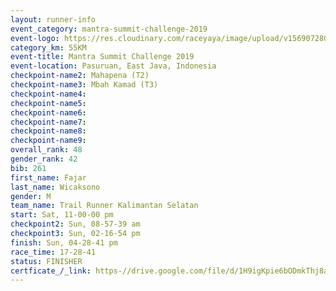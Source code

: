 ```yaml
---
layout: runner-info 
event_category: mantra-summit-challenge-2019 
event-logo: https://res.cloudinary.com/raceyaya/image/upload/v1569072809/logo/mantra-image_segrbx.jpg
category_km: 55KM 
event-title: Mantra Summit Challenge 2019 
event-location: Pasuruan, East Java, Indonesia 
checkpoint-name2: Mahapena (T2) 
checkpoint-name3: Mbah Kamad (T3) 
checkpoint-name4: 
checkpoint-name5: 
checkpoint-name6: 
checkpoint-name7: 
checkpoint-name8: 
checkpoint-name9: 
overall_rank: 48
gender_rank: 42
bib: 261
first_name: Fajar
last_name: Wicaksono
gender: M
team_name: Trail Runner Kalimantan Selatan
start: Sat, 11-00-00 pm
checkpoint2: Sun, 08-57-39 am
checkpoint3: Sun, 02-16-54 pm
finish: Sun, 04-28-41 pm
race_time: 17-28-41
status: FINISHER
certficate_/_link: https-//drive.google.com/file/d/1H9igKpie6bODmkThj8a9XIQR5zQLeQOG/view?usp=sharing
---
```

